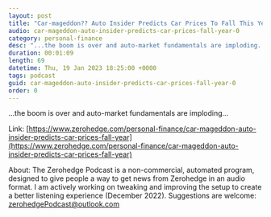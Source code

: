 ```yaml
---
layout: post
title: "Car-mageddon?? Auto Insider Predicts Car Prices To Fall This Year"
audio: car-mageddon-auto-insider-predicts-car-prices-fall-year-0
category: personal-finance
desc: "...the boom is over and auto-market fundamentals are imploding..."
duration: 00:01:09
length: 69
datetime: Thu, 19 Jan 2023 18:25:00 +0000
tags: podcast
guid: car-mageddon-auto-insider-predicts-car-prices-fall-year-0
order: 0
---
```

...the boom is over and auto-market fundamentals are imploding...

Link: [https://www.zerohedge.com/personal-finance/car-mageddon-auto-insider-predicts-car-prices-fall-year](https://www.zerohedge.com/personal-finance/car-mageddon-auto-insider-predicts-car-prices-fall-year)

About: The Zerohedge Podcast is a non-commercial, automated program, designed to give people a way to get news from Zerohedge in an audio format.  I am actively working on tweaking and improving the setup to create a better listening experience (December 2022).  Suggestions are welcome: [zerohedgePodcast@outlook.com](mailto:zerohedgePodcast@outlook.com)